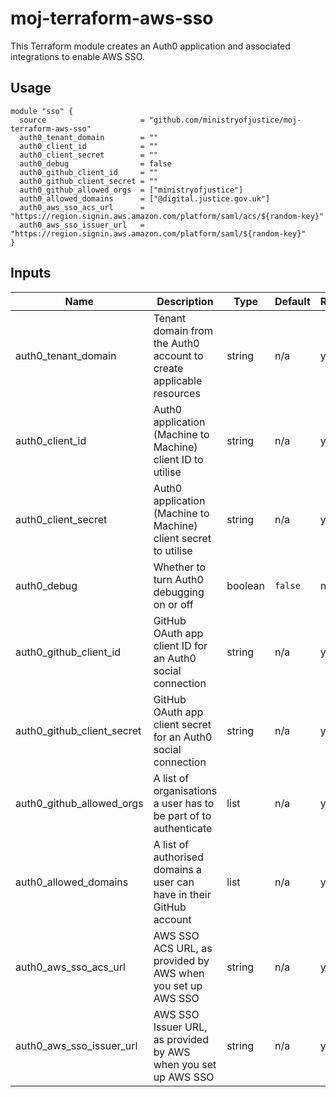 # moj-terraform-aws-sso

This Terraform module creates an Auth0 application and associated integrations to enable AWS SSO.

## Usage
```
module "sso" {
  source                     = "github.com/ministryofjustice/moj-terraform-aws-sso"
  auth0_tenant_domain        = ""
  auth0_client_id            = ""
  auth0_client_secret        = ""
  auth0_debug                = false
  auth0_github_client_id     = ""
  auth0_github_client_secret = ""
  auth0_github_allowed_orgs  = ["ministryofjustice"]
  auth0_allowed_domains      = ["@digital.justice.gov.uk"]
  auth0_aws_sso_acs_url      = "https://region.signin.aws.amazon.com/platform/saml/acs/${random-key}"
  auth0_aws_sso_issuer_url   = "https://region.signin.aws.amazon.com/platform/saml/${random-key}"
}
```

## Inputs
| Name                       | Description                                                          | Type    | Default | Required |
|----------------------------|----------------------------------------------------------------------|---------|---------|----------|
| auth0_tenant_domain        | Tenant domain from the Auth0 account to create applicable resources  | string  | n/a     | yes      |
| auth0_client_id            | Auth0 application (Machine to Machine) client ID to utilise          | string  | n/a     | yes      |
| auth0_client_secret        | Auth0 application (Machine to Machine) client secret to utilise      | string  | n/a     | yes      |
| auth0_debug                | Whether to turn Auth0 debugging on or off                            | boolean | `false` | no       |
| auth0_github_client_id     | GitHub OAuth app client ID for an Auth0 social connection            | string  | n/a     | yes      |
| auth0_github_client_secret | GitHub OAuth app client secret for an Auth0 social connection        | string  | n/a     | yes      |
| auth0_github_allowed_orgs  | A list of organisations a user has to be part of to authenticate     | list    | n/a     | yes      |
| auth0_allowed_domains      | A list of authorised domains a user can have in their GitHub account | list    | n/a     | yes      |
| auth0_aws_sso_acs_url      | AWS SSO ACS URL, as provided by AWS when you set up AWS SSO          | string  | n/a     | yes      |
| auth0_aws_sso_issuer_url   | AWS SSO Issuer URL, as provided by AWS when you set up AWS SSO       | string  | n/a     | yes      |

